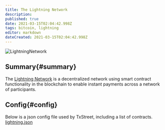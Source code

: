 ```yaml
---
title: The Lightning Network                                          
description:                                          
published: true                                       
date: 2021-03-15T02:04:42.998Z                        
tags: bitcoin, lightning                                
editor: markdown                                   
dateCreated: 2021-03-15T02:04:42.998Z 
---
```


![LightningNetwork](https://txstreet.com/static/img/singles/house_logos/lightning.png)

## Summary{#summary}

The [Lightning Network](https://lightning.network/) is a decentralized network using smart contract functionality in the blockchain to enable instant payments across a network of participants.
 

## Config{#config}

Below is a json config file used by TxStreet, including a list of contracts.
[lightning.json](/bitcoin/houses/lightning.json)
